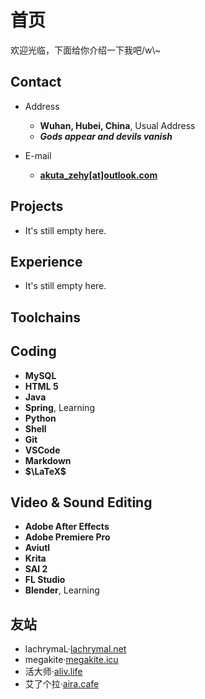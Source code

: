 # 首页
欢迎光临，下面给你介绍一下我吧/w\\~

<!-- .slide vertical=true -->

## Contact

- Address
  - **Wuhan, Hubei, China**, Usual Address
  - ***Gods appear and devils vanish***

- E-mail
  - **[akuta_zehy[at]outlook.com](mailto:akuta_zehy@outlook.com)**

<!--
- Phone
  - ****
- WeChat
  - **Wu-\_-Kan**
- E-mail:
  - **[i[at]wu-kan.cn](mailto:i@wu-kan.cn)**
  - **[wukan3[at]mail2.sysu.edu.cn](mailto:wukan3@mail2.sysu.edu.cn)**
-->

<!-- .slide vertical=true -->

## Projects

- It's still empty here.

<!-- .slide vertical=true -->

## Experience

- It's still empty here.

<!-- .slide vertical=true -->

## Toolchains

<!-- .slide vertical=true -->

## Coding
- **MySQL**
- **HTML 5**
- **Java**
- **Spring**, Learning
- **Python**
- **Shell**
- **Git**
- **VSCode**
- **Markdown**
- **$\LaTeX$**

<!-- .slide -->

## Video & Sound Editing
- **Adobe After Effects**
- **Adobe Premiere Pro**
- **Aviutl**
- **Krita**
- **SAI 2**
- **FL Studio**
- **Blender**, Learning

<!-- .slide -->

## 友站

<!-- .slide vertical=true-->

- lachrymaL·[lachrymal.net](https://lachrymal.net)
- megakite·[megakite.icu](https://megakite.icu)
- 活大师·[aliv.life](https://aliv.life/)
- 艾了个拉·[aira.cafe](https://aira.cafe)


